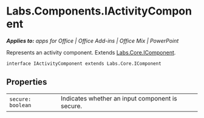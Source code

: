 
# Labs.Components.IActivityComponent

 _**Applies to:** apps for Office | Office Add-ins | Office Mix | PowerPoint_

Represents an activity component. Extends [Labs.Core.IComponent](../powerpoint/office-mix/reference/labs.core.icomponent.md).

```
interface IActivityComponent extends Labs.Core.IComponent
```


## Properties


|||
|:-----|:-----|
| `secure: boolean`|Indicates whether an input component is secure.|

